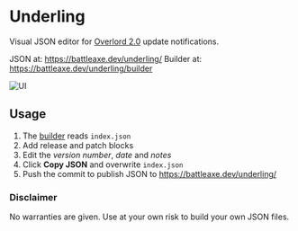 # Underling

Visual JSON editor for [Overlord 2.0](https://battleaxe.co/overlord) update notifications.

JSON at: https://battleaxe.dev/underling/
Builder at: https://battleaxe.dev/underling/builder

![UI](https://github.com/battleaxedotco/underling/assets/8580225/de93e4e2-29ae-4ee5-aaf8-5c2953639bb5)

## Usage

1. The [builder](https://battleaxe.dev/underling/builder) reads `index.json`
2. Add release and patch blocks
3. Edit the *version number*, *date* and *notes*
4. Click **Copy JSON** and overwrite `index.json`
5. Push the commit to publish JSON to https://battleaxe.dev/underling/


### Disclaimer

No warranties are given. Use at your own risk to build your own JSON files.
